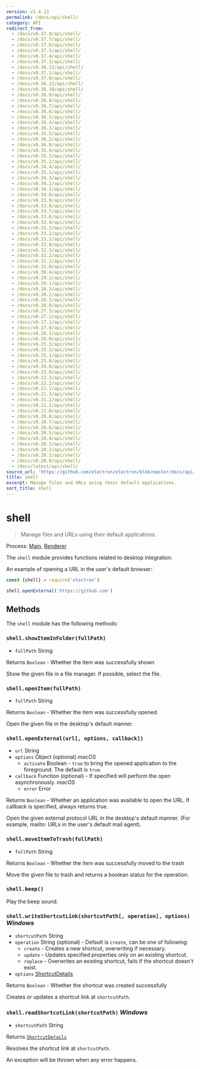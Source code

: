 ```yaml
---
version: v1.4.13
permalink: /docs/api/shell/
category: API
redirect_from:
  - /docs/v0.37.8/api/shell/
  - /docs/v0.37.7/api/shell/
  - /docs/v0.37.6/api/shell/
  - /docs/v0.37.5/api/shell/
  - /docs/v0.37.4/api/shell/
  - /docs/v0.37.3/api/shell/
  - /docs/v0.36.12/api/shell/
  - /docs/v0.37.1/api/shell/
  - /docs/v0.37.0/api/shell/
  - /docs/v0.36.11/api/shell/
  - /docs/v0.36.10/api/shell/
  - /docs/v0.36.9/api/shell/
  - /docs/v0.36.8/api/shell/
  - /docs/v0.36.7/api/shell/
  - /docs/v0.36.6/api/shell/
  - /docs/v0.36.5/api/shell/
  - /docs/v0.36.4/api/shell/
  - /docs/v0.36.3/api/shell/
  - /docs/v0.35.5/api/shell/
  - /docs/v0.36.2/api/shell/
  - /docs/v0.36.0/api/shell/
  - /docs/v0.35.4/api/shell/
  - /docs/v0.35.3/api/shell/
  - /docs/v0.35.2/api/shell/
  - /docs/v0.34.4/api/shell/
  - /docs/v0.35.1/api/shell/
  - /docs/v0.34.3/api/shell/
  - /docs/v0.34.2/api/shell/
  - /docs/v0.34.1/api/shell/
  - /docs/v0.34.0/api/shell/
  - /docs/v0.33.9/api/shell/
  - /docs/v0.33.8/api/shell/
  - /docs/v0.33.7/api/shell/
  - /docs/v0.33.6/api/shell/
  - /docs/v0.33.4/api/shell/
  - /docs/v0.33.3/api/shell/
  - /docs/v0.33.2/api/shell/
  - /docs/v0.33.1/api/shell/
  - /docs/v0.33.0/api/shell/
  - /docs/v0.32.3/api/shell/
  - /docs/v0.32.2/api/shell/
  - /docs/v0.31.2/api/shell/
  - /docs/v0.31.0/api/shell/
  - /docs/v0.30.4/api/shell/
  - /docs/v0.29.2/api/shell/
  - /docs/v0.29.1/api/shell/
  - /docs/v0.28.3/api/shell/
  - /docs/v0.28.2/api/shell/
  - /docs/v0.28.1/api/shell/
  - /docs/v0.28.0/api/shell/
  - /docs/v0.27.3/api/shell/
  - /docs/v0.27.2/api/shell/
  - /docs/v0.27.1/api/shell/
  - /docs/v0.27.0/api/shell/
  - /docs/v0.26.1/api/shell/
  - /docs/v0.26.0/api/shell/
  - /docs/v0.25.3/api/shell/
  - /docs/v0.25.2/api/shell/
  - /docs/v0.25.1/api/shell/
  - /docs/v0.25.0/api/shell/
  - /docs/v0.24.0/api/shell/
  - /docs/v0.23.0/api/shell/
  - /docs/v0.22.3/api/shell/
  - /docs/v0.22.2/api/shell/
  - /docs/v0.22.1/api/shell/
  - /docs/v0.21.3/api/shell/
  - /docs/v0.21.2/api/shell/
  - /docs/v0.21.1/api/shell/
  - /docs/v0.21.0/api/shell/
  - /docs/v0.20.8/api/shell/
  - /docs/v0.20.7/api/shell/
  - /docs/v0.20.6/api/shell/
  - /docs/v0.20.5/api/shell/
  - /docs/v0.20.4/api/shell/
  - /docs/v0.20.3/api/shell/
  - /docs/v0.20.2/api/shell/
  - /docs/v0.20.1/api/shell/
  - /docs/v0.20.0/api/shell/
  - /docs/latest/api/shell/
source_url: 'https://github.com/electron/electron/blob/master/docs/api/shell.md'
title: shell
excerpt: Manage files and URLs using their default applications.
sort_title: shell
---
```

# shell

> Manage files and URLs using their default applications.

Process: [Main]({{site.baseurl}}/docs/glossary#main-process), [Renderer]({{site.baseurl}}/docs/glossary#renderer-process)

The `shell` module provides functions related to desktop integration.

An example of opening a URL in the user's default browser:

```javascript
const {shell} = require('electron')

shell.openExternal('https://github.com')
```

## Methods

The `shell` module has the following methods:

### `shell.showItemInFolder(fullPath)`

*   `fullPath` String

Returns `Boolean` - Whether the item was successfully shown

Show the given file in a file manager. If possible, select the file.

### `shell.openItem(fullPath)`

*   `fullPath` String

Returns `Boolean` - Whether the item was successfully opened.

Open the given file in the desktop's default manner.

### `shell.openExternal(url[, options, callback])`

*   `url` String
*   `options` Object (optional) _macOS_
    *   `activate` Boolean - `true` to bring the opened application to the foreground. The default is `true`.
*   `callback` Function (optional) - If specified will perform the open asynchronously. _macOS_
    *   `error` Error

Returns `Boolean` - Whether an application was available to open the URL. If callback is specified, always returns true.

Open the given external protocol URL in the desktop's default manner. (For example, mailto: URLs in the user's default mail agent).

### `shell.moveItemToTrash(fullPath)`

*   `fullPath` String

Returns `Boolean` - Whether the item was successfully moved to the trash

Move the given file to trash and returns a boolean status for the operation.

### `shell.beep()`

Play the beep sound.

### `shell.writeShortcutLink(shortcutPath[, operation], options)` _Windows_

*   `shortcutPath` String
*   `operation` String (optional) - Default is `create`, can be one of following:
    *   `create` - Creates a new shortcut, overwriting if necessary.
    *   `update` - Updates specified properties only on an existing shortcut.
    *   `replace` - Overwrites an existing shortcut, fails if the shortcut doesn't exist.
*   `options` [ShortcutDetails]({{site.baseurl}}/docs/api/structures/shortcut-details)

Returns `Boolean` - Whether the shortcut was created successfully

Creates or updates a shortcut link at `shortcutPath`.

### `shell.readShortcutLink(shortcutPath)` _Windows_

*   `shortcutPath` String

Returns [`ShortcutDetails`]({{site.baseurl}}/docs/api/structures/shortcut-details)

Resolves the shortcut link at `shortcutPath`.

An exception will be thrown when any error happens.
